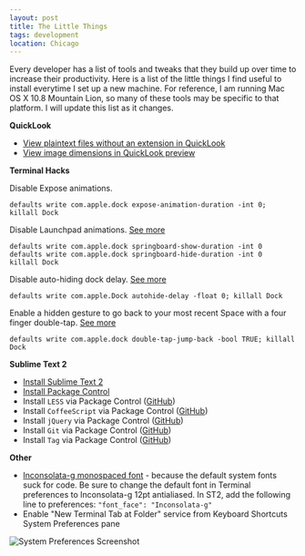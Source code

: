 ```yaml
---
layout: post
title: The Little Things
tags: development
location: Chicago
---
```


Every developer has a list of tools and tweaks that they build up over time to increase their productivity. Here is a list of the little things I find useful to install everytime I set up a new machine. For reference, I am running Mac OS X 10.8 Mountain Lion, so many of these tools may be specific to that platform. I will update this list as it changes.

**QuickLook**

* [View plaintext files without an extension in QuickLook](https://github.com/whomwah/qlstephen)
* [View image dimensions in QuickLook preview](https://github.com/Nyx0uf/qlImageSize)

**Terminal Hacks**

Disable Expose animations.

`defaults write com.apple.dock expose-animation-duration -int 0; killall Dock`

Disable Launchpad animations. [See more](http://www.defaults-write.com/disable-launchpad-fade-effects/#.ULBWx6VOIy4)

```
defaults write com.apple.dock springboard-show-duration -int 0
defaults write com.apple.dock springboard-hide-duration -int 0
killall Dock
```

Disable auto-hiding dock delay. [See more](http://www.defaults-write.com/remove-the-dock-auto-hide-show-delay/#.ULBXRKVOIy4)

`defaults write com.apple.Dock autohide-delay -float 0; killall Dock`

Enable a hidden gesture to go back to your most recent Space with a four finger double-tap. [See more](http://www.defaults-write.com/enable-the-hidden-go-to-recent-space-gesture/#.ULBWWKVOIy4)

`defaults write com.apple.dock double-tap-jump-back -bool TRUE; killall Dock`

**Sublime Text 2**

* [Install Sublime Text 2](http://www.sublimetext.com/2)
* [Install Package Control](http://wbond.net/sublime_packages/package_control)
* Install `LESS` via Package Control ([GitHub](https://github.com/danro/LESS-sublime))
* Install `CoffeeScript` via Package Control ([GitHub](https://github.com/Xavura/CoffeeScript-Sublime-Plugin))
* Install `jQuery` via Package Control ([GitHub](https://github.com/SublimeText/jQuery))
* Install `Git` via Package Control ([GitHub](https://github.com/kemayo/sublime-text-2-git))
* Install `Tag` via Package Control ([GitHub](https://github.com/SublimeText/Tag))

**Other**

* [Inconsolata-g monospaced font](http://leonardo-m.livejournal.com/77079.html) - because the default system fonts suck for code. Be sure to change the default font in Terminal preferences to Inconsolata-g 12pt antialiased. In ST2, add the following line to preferences: `"font_face": "Inconsolata-g"`
* Enable "New Terminal Tab at Folder" service from Keyboard Shortcuts System Preferences pane

![System Preferences Screenshot](https://pbs.twimg.com/media/A1AmLy6CUAElGq4.jpg:large)